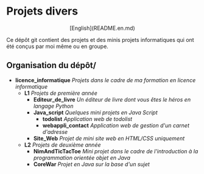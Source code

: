 # Projets divers

<p align=center>
[English](README.en.md)
</p>

Ce dépôt git contient des projets et des minis projets informatiques qui ont été conçus par moi même ou en groupe.

## Organisation du dépôt/


- **licence_informatique** *Projets dans le cadre de ma formation en licence informatique*
  - **L1** *Projets de première année*
    - **Editeur_de_livre** *Un éditeur de livre dont vous êtes le héros en langage Python*
    - **Java_script** *Quelques mini projets en Java Script*
      - **todolist** *Application web de todolist*
      - **webappli_contact** *Application web de gestion d'un carnet d'adresse*
    - **Site_Web** *Projet de mini site web en HTML/CSS uniquement*
  - **L2** *Projets de deuxième année*
    - **NimAndTicTacToe** *Mini projet dans le cadre de l'introduction à la programmation orientée objet en Java*
    - **CoreWar** *Projet en Java sur la base d'un sujet*
